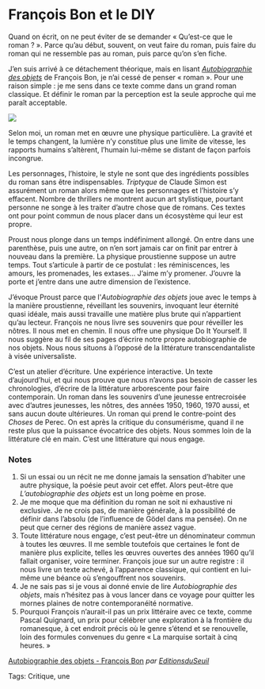 # François Bon et le DIY

Quand on écrit, on ne peut éviter de se demander « Qu’est-ce que le roman ? ». Parce qu’au début, souvent, on veut faire du roman, puis faire du roman qui ne ressemble pas au roman, puis parce qu’on s’en fiche.<span id="more-27308"></span>

J’en suis arrivé à ce détachement théorique, mais en lisant [*Autobiographie des objets*](http://www.tierslivre.net/spip/spip.php?article2971) de François Bon, je n’ai cessé de penser « roman ». Pour une raison simple : je me sens dans ce texte comme dans un grand roman classique. Et définir le roman par la perception est la seule approche qui me paraît acceptable.

![](http://blog.tcrouzet.comhttps://tcrouzet.com/images_tc/2012/08/arton2783-9d6861.jpg)

Selon moi, un roman met en œuvre une physique particulière. La gravité et le temps changent, la lumière n’y constitue plus une limite de vitesse, les rapports humains s’altèrent, l’humain lui-même se distant de façon parfois incongrue.

Les personnages, l’histoire, le style ne sont que des ingrédients possibles du roman sans être indispensables. *Triptyque* de Claude Simon est assurément un roman alors même que les personnages et l’histoire s’y effacent. Nombre de thrillers ne montrent aucun art stylistique, pourtant personne ne songe à les traiter d’autre chose que de romans. Ces textes ont pour point commun de nous placer dans un écosystème qui leur est propre.

Proust nous plonge dans un temps indéfiniment allongé. On entre dans une parenthèse, puis une autre, on n’en sort jamais car on finit par entrer à nouveau dans la première. La physique proustienne suppose un autre temps. Tout s’articule à partir de ce postulat : les réminiscences, les amours, les promenades, les extases… J’aime m’y promener. J’ouvre la porte et j’entre dans une autre dimension de l’existence.

J’évoque Proust parce que l'*Autobiographie des objets* joue avec le temps à la manière proustienne, réveillant les souvenirs, invoquant leur éternité quasi idéale, mais aussi travaille une matière plus brute qui n’appartient qu’au lecteur. François ne nous livre ses souvenirs que pour réveiller les nôtres. Il nous met en chemin. Il nous offre une physique Do It Yourself. Il nous suggère au fil de ses pages d’écrire notre propre autobiographie de nos objets. Nous nous situons à l’opposé de la littérature transcendantaliste à visée universaliste.

C’est un atelier d’écriture. Une expérience interactive. Un texte d’aujourd’hui, et qui nous prouve que nous n’avons pas besoin de casser les chronologies, d’écrire de la littérature arborescente pour faire contemporain. Un roman dans les souvenirs d’une jeunesse entrecroisée avec d’autres jeunesses, les nôtres, des années 1950, 1960, 1970 aussi, et sans aucun doute ultérieures. Un roman qui prend le contre-point des *Choses* de Perec. On est après la critique du consumérisme, quand il ne reste plus que la puissance évocatrice des objets. Nous sommes loin de la littérature clé en main. C’est une littérature qui nous engage.

### Notes

1. Si un essai ou un récit ne me donne jamais la sensation d’habiter une autre physique, la poésie peut avoir cet effet. Alors peut-être que *L’autobiographie des objets* est un long poème en prose.
2. Je me moque que ma définition du roman ne soit ni exhaustive ni exclusive. Je ne crois pas, de manière générale, à la possibilité de définir dans l’absolu (de l’influence de Gödel dans ma pensée). On ne peut que cerner des régions de manière assez vague.
3. Toute littérature nous engage, c’est peut-être un dénominateur commun à toutes les œuvres. Il me semble toutefois que certaines le font de manière plus explicite, telles les œuvres ouvertes des années 1960 qu’il fallait organiser, voire terminer. François joue sur un autre registre : il nous livre un texte achevé, à l’apparence classique, qui contient en lui-même une béance où s’engouffrent nos souvenirs.
4. Je ne sais pas si je vous ai donné envie de lire *Autobiographie des objets*, mais n’hésitez pas à vous lancer dans ce voyage pour quitter les mornes plaines de notre contemporanéité normative.
5. Pourquoi François n’aurait-il pas un prix littéraire avec ce texte, comme Pascal Quignard, un prix pour célébrer une exploration à la frontière du romanesque, à cet endroit précis où le genre s’étend et se renouvelle, loin des formules convenues du genre « La marquise sortait à cinq heures. »

[Autobiographie des objets - François Bon](http://www.dailymotion.com/video/xr7k2m_autobiographie-des-objets-francois-bon_creation) *par [EditionsduSeuil](http://www.dailymotion.com/EditionsduSeuil)*

Tags: Critique, une